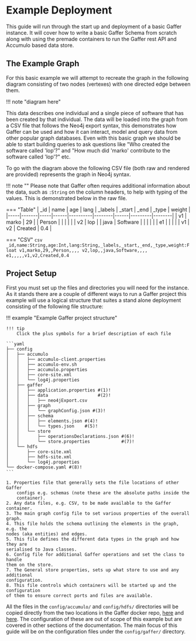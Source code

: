 # Example Deployment

This guide will run through the start up and deployment of a basic Gaffer
instance. It will cover how to write a basic Gaffer Schema from scratch along
with using the premade containers to run the Gaffer rest API and Accumulo
based data store.

## The Example Graph

For this basic example we will attempt to recreate the graph in the following
diagram consisting of two nodes (vertexes) with one directed edge between them.

!!! note "diagram here"

This data describes one individual and a single piece of software that has been
created by that individual. The data will be loaded into the graph from a CSV
file that follows the Neo4j export syntax, this demonstrates how Gaffer can be
used and how it can interact, model and query data from other popular graph
databases. Even with this basic graph we should be able to start building
queries to ask questions like "Who created the software called 'lop'?" and "How
much did 'marko' contribute to the software called 'lop'?" etc.

To go with the diagram above the following CSV file (both raw and rendered are
provided) represents the graph in Neo4j syntax.

!!! note ""
    Please note that Gaffer often requires additional information about the
    data, such as `:String` on the column headers, to help with typing of the
    values. This is demonstrated below in the raw file.

=== "Table"
    | _id | name  | age | lang | _labels  | _start | _end | _type   | weight |
    |-----|-------|-----|------|----------|--------|------|---------|--------|
    | v1  | marko | 29  |      | Person   |        |      |         |        |
    | v2  | lop   |     | java | Software |        |      |         |        |
    | e1  |       |     |      |          | v1     | v2   | Created | 0.4    |

=== "CSV"
    ```csv
    _id,name:String,age:Int,lang:String,_labels,_start,_end,_type,weight:Float
    v1,marko,29,,Person,,,,
    v2,lop,,java,Software,,,,
    e1,,,,,v1,v2,Created,0.4
    ```

## Project Setup

First you must set up the files and directories you will need for the instance.
As it stands there are a couple of different ways to run a Gaffer project this
example will use a logical structure that suites a stand alone deployment
consisting of the following file structure:

!!! example "Example Gaffer project structure"

    !!! tip
        Click the plus symbols for a brief description of each file

    ```yaml
    ├── config
    │   ├── accumulo
    │   │   ├── accumulo-client.properties
    │   │   ├── accumulo-env.sh
    │   │   ├── accumulo.properties
    │   │   ├── core-site.xml
    │   │   └── log4j.properties
    │   ├── gaffer
    │   │   ├── application.properties #(1)!
    │   │   ├── data                   #(2)!
    │   │   │   ├── neo4jExport.csv
    │   │   ├── graph
    │   │   │   └── graphConfig.json #(3)!
    │   │   ├── schema
    │   │   │   ├── elements.json #(4)!
    │   │   │   └── types.json    #(5)!
    │   │   └── store
    │   │       ├── operationsDeclarations.json #(6)!
    │   │       └── store.properties            #(7)!
    │   └── hdfs
    │       ├── core-site.xml
    │       ├── hdfs-site.xml
    │       └── log4j.properties
    └── docker-compose.yaml #(8)!
    ```

    1. Properties file that generally sets the file locations of other Gaffer
        configs e.g. schemas (note these are the absolute paths inside the
        container).
    2. Any data files, e.g. CSV, to be made available to the Gaffer container.
    3. The main graph config file to set various properties of the overall graph.
    4. This file holds the schema outlining the elements in the graph, e.g. the
    nodes (aka entities) and edges.
    5. This file defines the different data types in the graph and how they are
    serialised to Java classes.
    6. Config file for additional Gaffer operations and set the class to handle
    them on the store.
    7. The General store properties, sets up what store to use and any additional
    configuration.
    8. This file controls which containers will be started up and the configuration
    of them to ensure correct ports and files are available.

All the files in the `config/accumulo/` and `config/hdfs/` directories will be
copied directly from the two locations in the Gaffer docker repo,
[here](https://github.com/gchq/gaffer-docker/tree/develop/docker/accumulo/conf-2.0.1)
and
[here](https://github.com/gchq/gaffer-docker/tree/develop/docker/hdfs/conf).
The configuration of these are out of scope of this example but are covered in
other sections of the documentation. The main focus of this guide will be on
the configuration files under the `config/gaffer/` directory.

